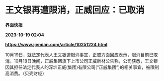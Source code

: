 # 王文银再遭限消，正威回应：已取消
**界面快报**

**2023-10-19 02:04**

**https://www.jiemian.com/article/10251224.html**

10月19日，就法定代表人王文银遭限消事宜，正威方面回应表示，限消目前已取消。10月18日晚间，正威集团旗下上市公司正威新材公告称，公司获悉，王文银因其担任法定代表人的深圳正威(集团)有限公司(“正威集团”)的相关事宜，被限制高消费。（贝壳财经）